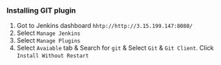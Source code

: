 ### Installing GIT plugin
1. Got to Jenkins dashboard `hhtp://http://3.15.199.147:8080/`
2. Select `Manage Jenkins`
3. Select `Manage Plugins`
4. Select `Avaiable` tab & Search for `git` & Select `Git` & `Git Client`. Click `Install Without Restart`
